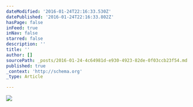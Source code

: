 ```yaml
---
dateModified: '2016-01-24T22:16:33.530Z'
datePublished: '2016-01-24T22:16:33.802Z'
hasPage: false
inFeed: true
inNav: false
starred: false
description: ''
title: ''
author: []
sourcePath: _posts/2016-01-24-4c64981d-e930-4923-82de-0f03ccb23f54.md
published: true
_context: 'http://schema.org'
_type: Article

---
```

![](https://the-grid-user-content.s3-us-west-2.amazonaws.com/aae778f0-72d2-4d95-8649-6e47a7436fe2.jpg)